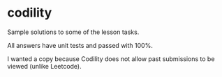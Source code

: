 # codility
Sample solutions to some of the lesson tasks.

All answers have unit tests and passed with 100%.

I wanted a copy because Codility does not allow past submissions to be viewed (unlike Leetcode).
